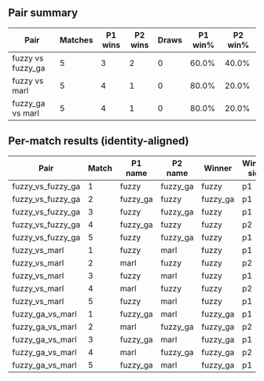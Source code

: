 ## Pair summary

| Pair | Matches | P1 wins | P2 wins | Draws | P1 win% | P2 win% |
| --- | --- | --- | --- | --- | --- | --- |
| fuzzy vs fuzzy_ga | 5 | 3 | 2 | 0 | 60.0% | 40.0% |
| fuzzy vs marl | 5 | 4 | 1 | 0 | 80.0% | 20.0% |
| fuzzy_ga vs marl | 5 | 4 | 1 | 0 | 80.0% | 20.0% |

## Per-match results (identity-aligned)

| Pair | Match | P1 name | P2 name | Winner | Winner side | Frames | P1 lives | P2 lives | P1 health | P2 health | Shots1 | Shots2 | Avg distance |
| --- | --- | --- | --- | --- | --- | --- | --- | --- | --- | --- | --- | --- | --- |
| fuzzy_vs_fuzzy_ga | 1 | fuzzy | fuzzy_ga | fuzzy | p1 | 1200 | 8.0 | 8.0 | 40.0 | 10.0 | 962 | 752 | 74.22554203675473 |
| fuzzy_vs_fuzzy_ga | 2 | fuzzy_ga | fuzzy | fuzzy_ga | p1 | 1200 | 8.0 | 8.0 | 100.0 | 100.0 | 908 | 559 | 67.23787253334494 |
| fuzzy_vs_fuzzy_ga | 3 | fuzzy | fuzzy_ga | fuzzy | p1 | 1200 | 8.0 | 8.0 | 70.0 | 10.0 | 783 | 737 | 81.00937823914968 |
| fuzzy_vs_fuzzy_ga | 4 | fuzzy_ga | fuzzy | fuzzy | p2 | 1200 | 8.0 | 9.0 | 100.0 | 20.0 | 917 | 622 | 65.69168811524186 |
| fuzzy_vs_fuzzy_ga | 5 | fuzzy | fuzzy_ga | fuzzy | p1 | 1200 | 8.0 | 8.0 | 70.0 | 10.0 | 783 | 737 | 81.00937823914968 |
| fuzzy_vs_marl | 1 | fuzzy | marl | fuzzy | p1 | 1096 | 8.0 | 0.0 | 100.0 | 100.0 |  |  |  |
| fuzzy_vs_marl | 2 | marl | fuzzy | fuzzy | p2 | 1101 | 0.0 | 9.0 | 100.0 | 100.0 |  |  |  |
| fuzzy_vs_marl | 3 | fuzzy | marl | fuzzy | p1 | 1096 | 8.0 | 0.0 | 100.0 | 100.0 |  |  |  |
| fuzzy_vs_marl | 4 | marl | fuzzy | fuzzy | p2 | 1101 | 0.0 | 9.0 | 100.0 | 100.0 |  |  |  |
| fuzzy_vs_marl | 5 | fuzzy | marl | fuzzy | p1 | 1096 | 8.0 | 0.0 | 100.0 | 100.0 |  |  |  |
| fuzzy_ga_vs_marl | 1 | fuzzy_ga | marl | fuzzy_ga | p1 | 992 | 10.0 | 0.0 | 100.0 | 100.0 |  |  |  |
| fuzzy_ga_vs_marl | 2 | marl | fuzzy_ga | fuzzy_ga | p2 | 1134 | 0.0 | 8.0 | 100.0 | 100.0 |  |  |  |
| fuzzy_ga_vs_marl | 3 | fuzzy_ga | marl | fuzzy_ga | p1 | 992 | 10.0 | 0.0 | 100.0 | 100.0 |  |  |  |
| fuzzy_ga_vs_marl | 4 | marl | fuzzy_ga | fuzzy_ga | p2 | 1134 | 0.0 | 8.0 | 100.0 | 100.0 |  |  |  |
| fuzzy_ga_vs_marl | 5 | fuzzy_ga | marl | fuzzy_ga | p1 | 992 | 10.0 | 0.0 | 100.0 | 100.0 |  |  |  |

